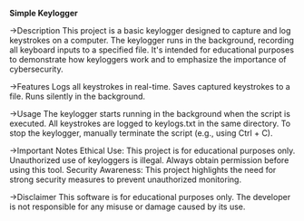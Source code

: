 **Simple Keylogger**

->Description
This project is a basic keylogger designed to capture and log keystrokes on a computer. The keylogger runs in the background, recording all keyboard inputs to a specified file. 
It's intended for educational purposes to demonstrate how keyloggers work and to emphasize the importance of cybersecurity.

->Features
Logs all keystrokes in real-time.
Saves captured keystrokes to a file.
Runs silently in the background.

->Usage
The keylogger starts running in the background when the script is executed.
All keystrokes are logged to keylogs.txt in the same directory.
To stop the keylogger, manually terminate the script (e.g., using Ctrl + C).

->Important Notes
Ethical Use: This project is for educational purposes only. Unauthorized use of keyloggers is illegal. Always obtain permission before using this tool.
Security Awareness: This project highlights the need for strong security measures to prevent unauthorized monitoring.

->Disclaimer
This software is for educational purposes only. The developer is not responsible for any misuse or damage caused by its use.

